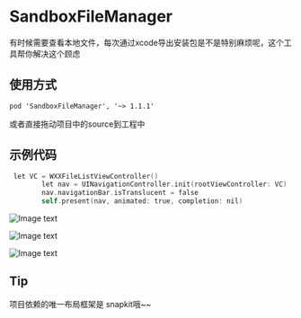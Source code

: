 # SandboxFileManager
有时候需要查看本地文件，每次通过xcode导出安装包是不是特别麻烦呢，这个工具帮你解决这个顾虑
## 使用方式
```
pod 'SandboxFileManager', '~> 1.1.1'
```
或者直接拖动项目中的source到工程中
## 示例代码
```objectivec
 let VC = WXXFileListViewController()
        let nav = UINavigationController.init(rootViewController: VC)
        nav.navigationBar.isTranslucent = false
        self.present(nav, animated: true, completion: nil)
```
![Image text](https://github.com/tiandayang/SandboxFileManager/blob/master/ExampleImage/IMG_0902.PNG)

![Image text](https://github.com/tiandayang/SandboxFileManager/blob/master/ExampleImage/IMG_0903.PNG)

![Image text](https://github.com/tiandayang/SandboxFileManager/blob/master/ExampleImage/IMG_0904.PNG)

## Tip
项目依赖的唯一布局框架是 snapkit哦~~

